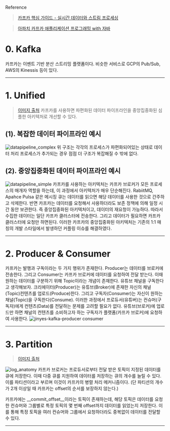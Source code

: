 Reference
>[카프카 핵심 가이드 - 실시간 데이터와 스트림 프로세싱](http://www.yes24.com/Product/Goods/65418488?OzSrank=1)

>[아파치 카프카 애플리케이션 프로그래밍 with 자바](http://www.yes24.com/Product/Goods/99122569?OzSrank=1)


# 0. Kafka
카프카는 이벤트 기반 분산 스트리밍 플랫폼이다. 비슷한 서비스로 GCP의 Pub/Sub, AWS의 Kinessis 등이 있다.

--- 
# 1. Unified
> [이미지 출처](https://engineering.linkedin.com/distributed-systems/log-what-every-software-engineer-should-know-about-real-time-datas-unifying
)
카프카를 사용하면 파편화된 데이터 파이프라인을 중앙집중화된 심플한 아키텍처로 개선할 수 있다.
## (1). 복잡한 데이터 파이프라인 예시
![datapipeline_complex](https://user-images.githubusercontent.com/54028026/129995521-97881455-1d9a-4e80-93d1-68a3415282a7.png)
위 구조는 각각의 프로세스가 파편화되어있는 상태로 데이터 처리 프로세스가 추가되는 경우 점점 더 구조가 복잡해질 수 밖에 없다.

## (2). 중앙집중화된 데이터 파이프라인 예시
![datapipeline_simple](https://user-images.githubusercontent.com/54028026/129995526-cecac563-4d9f-4ebc-92df-35ec94787536.png)
카프카를 사용하는 아키텍처는 카프카 브로커가 모든 프로세스의 매개자 역할을 하는데, 이 과정에서 아키텍처가 매우 단순해진다. 
RabiitMQ, Apahce Pulsa 같은 메시징 큐는 데이터를 읽으면 해당 데이터를 사용한 것으로 간주하고 삭제한다. 반면 카프카는 데이터를 요청해서 사용하더라도 보존 정책에 의해 일정 시간 동안 보관한다. 즉 중앙집중화된 아키텍처이고, 데이터의 재요청이 가능하다. 따라서 수집한 데이터는 일단 카프카 클러스터에 전송한다. 그리고 데이터가 필요하면 카프카 클러스터에 요청만 하면된다. 이러한 카프카의 중앙집중화된 아키텍처는 기존의 1:1 매칭의 개발 스타일에서 발생하던 커플링 이슈를 해결하였다.

--- 
# 2. Producer & Consumer
카프카는 발행과 구독이라는 두 가지 행위가 존재한다. Producer는 데이터를 브로커에 전송한다. 그리고 Consumer는 카프카 브로커에 데이터를 요청하여 전달 받는다. 이때 원하는 데이터를 구분하기 위해 Topic이라는 개념이 존재한다. 
유튜브 채널을 구독한다고 생각해보자. 크리에이터(Producer)는 유튜브(Broker)에 존재한 자신의 채널(Topic)컨텐츠를 업로드(Produce)한다. 그리고 구독자(Consumer)는 자신이 원하는 채널(Topic)을 구독한다(Consume). 이러한 과정에서 프로듀서(유튜버)는 컨슈머(구독자)에게 컨텐츠(Data)를 전달하는 문제를 고려할 필요가 없다. 유튜브(브로커)에 업로드만 하면 채널의 컨텐츠를 소비하고자 하는 구독자가 플랫폼(카프카 브로커)에 요청하여 사용한다. 
![jinyes-kafka-producer consumer](https://user-images.githubusercontent.com/54028026/129997367-2c2a5f9e-f308-4ece-b359-1b9023dc925b.png)

---
# 3. Partition
> [이미지 출처](https://kafka.apache.org/081/documentation.html)

![log_anatomy](https://user-images.githubusercontent.com/54028026/129998890-d8579ddd-6fe7-4b95-a505-2b6f510486ea.png)
카프카 브로커는 프로듀서로부터 전달 받은 토픽이 지정된 데이터를 큐에 저장한다. 이때 다중 큐를 지원하여 데이터를 저장하는 큐의 개수를 늘릴 수 있다. 이를 파티션이라고 부르며 이것이 카프카의 병렬 처리 메커니즘이다. (단 파티션의 개수가 2개 이상일 때 카프카는 offset의 순서를 보장하지 않는다.)

카프카에는 __commit_offset__이라는 토픽이 존재하는데, 해당 토픽은 데이터를 요청한 컨슈머와 그룹별로 특정 토픽의 몇 번째 offset까지 데이터를 읽었는지 저장한다. 이를 통해 특정 토픽을 여러 컨슈머와 그룹에서 요청하더라도 중복없이 데이터를 전달할 수 있다. 

---
